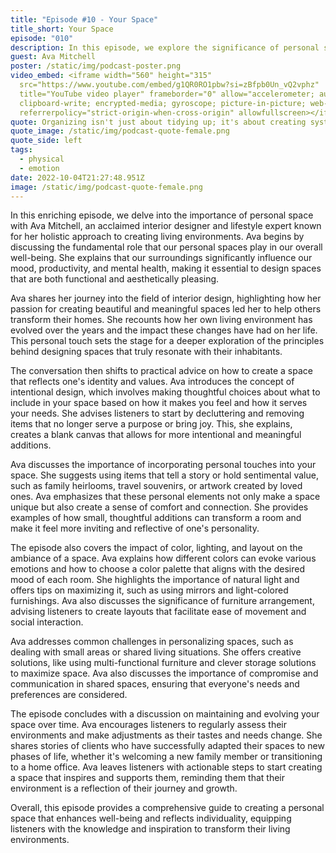 ```yaml
---
title: "Episode #10 - Your Space"
title_short: Your Space
episode: "010"
description: In this episode, we explore the significance of personal space and how creating an environment that reflects who you are can enhance your well-being, featuring insights from interior designer and lifestyle expert, Ava Mitchell.
guest: Ava Mitchell
poster: /static/img/podcast-poster.png
video_embed: <iframe width="560" height="315"
  src="https://www.youtube.com/embed/g1QR0RO1pbw?si=zBfpb0Un_vQ2vphz"
  title="YouTube video player" frameborder="0" allow="accelerometer; autoplay;
  clipboard-write; encrypted-media; gyroscope; picture-in-picture; web-share"
  referrerpolicy="strict-origin-when-cross-origin" allowfullscreen></iframe>
quote: Organizing isn't just about tidying up; it's about creating systems that simplify your life and make space for what truly matters.
quote_image: /static/img/podcast-quote-female.png
quote_side: left
tags:
  - physical
  - emotion
date: 2022-10-04T21:27:48.951Z
image: /static/img/podcast-quote-female.png
---
```


In this enriching episode, we delve into the importance of personal space with Ava Mitchell, an acclaimed interior designer and lifestyle expert known for her holistic approach to creating living environments. Ava begins by discussing the fundamental role that our personal spaces play in our overall well-being. She explains that our surroundings significantly influence our mood, productivity, and mental health, making it essential to design spaces that are both functional and aesthetically pleasing.

Ava shares her journey into the field of interior design, highlighting how her passion for creating beautiful and meaningful spaces led her to help others transform their homes. She recounts how her own living environment has evolved over the years and the impact these changes have had on her life. This personal touch sets the stage for a deeper exploration of the principles behind designing spaces that truly resonate with their inhabitants.

The conversation then shifts to practical advice on how to create a space that reflects one's identity and values. Ava introduces the concept of intentional design, which involves making thoughtful choices about what to include in your space based on how it makes you feel and how it serves your needs. She advises listeners to start by decluttering and removing items that no longer serve a purpose or bring joy. This, she explains, creates a blank canvas that allows for more intentional and meaningful additions.

Ava discusses the importance of incorporating personal touches into your space. She suggests using items that tell a story or hold sentimental value, such as family heirlooms, travel souvenirs, or artwork created by loved ones. Ava emphasizes that these personal elements not only make a space unique but also create a sense of comfort and connection. She provides examples of how small, thoughtful additions can transform a room and make it feel more inviting and reflective of one's personality.

The episode also covers the impact of color, lighting, and layout on the ambiance of a space. Ava explains how different colors can evoke various emotions and how to choose a color palette that aligns with the desired mood of each room. She highlights the importance of natural light and offers tips on maximizing it, such as using mirrors and light-colored furnishings. Ava also discusses the significance of furniture arrangement, advising listeners to create layouts that facilitate ease of movement and social interaction.

Ava addresses common challenges in personalizing spaces, such as dealing with small areas or shared living situations. She offers creative solutions, like using multi-functional furniture and clever storage solutions to maximize space. Ava also discusses the importance of compromise and communication in shared spaces, ensuring that everyone's needs and preferences are considered.

The episode concludes with a discussion on maintaining and evolving your space over time. Ava encourages listeners to regularly assess their environments and make adjustments as their tastes and needs change. She shares stories of clients who have successfully adapted their spaces to new phases of life, whether it's welcoming a new family member or transitioning to a home office. Ava leaves listeners with actionable steps to start creating a space that inspires and supports them, reminding them that their environment is a reflection of their journey and growth.

Overall, this episode provides a comprehensive guide to creating a personal space that enhances well-being and reflects individuality, equipping listeners with the knowledge and inspiration to transform their living environments.
